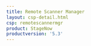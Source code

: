 ```yaml
---
title: Remote Scanner Manager
layout: csp-detail.html
csp: remotescannermgr
product: StageNow
productversion: '5.3'
---
```





